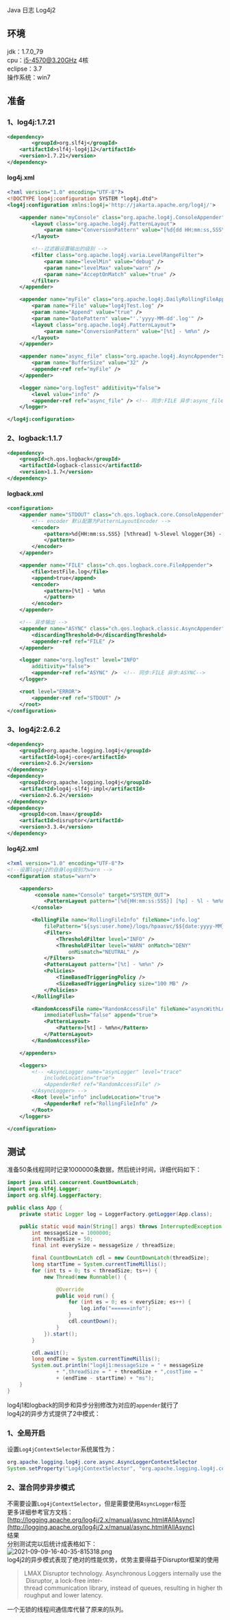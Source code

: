 Java 日志 Log4j2
<a name="Lvnsk"></a>
## 环境
jdk：1.7.0_79<br />cpu：i5-4570@3.20GHz 4核<br />eclipse：3.7<br />操作系统：win7
<a name="uFaGq"></a>
## 准备
<a name="AF5h5"></a>
### 1、log4j:1.7.21
```xml
<dependency>
        <groupId>org.slf4j</groupId>
    <artifactId>slf4j-log4j12</artifactId>
    <version>1.7.21</version>
</dependency>
```
<a name="laJU3"></a>
#### log4j.xml
```xml
<?xml version="1.0" encoding="UTF-8"?>
<!DOCTYPE log4j:configuration SYSTEM "log4j.dtd">
<log4j:configuration xmlns:log4j='http://jakarta.apache.org/log4j/'>

    <appender name="myConsole" class="org.apache.log4j.ConsoleAppender">
        <layout class="org.apache.log4j.PatternLayout">
            <param name="ConversionPattern" value="[%d{dd HH:mm:ss,SSS\} %-5p] [%t] %c{2\} - %m%n" />
        </layout>

        <!--过滤器设置输出的级别 -->
        <filter class="org.apache.log4j.varia.LevelRangeFilter">
            <param name="levelMin" value="debug" />
            <param name="levelMax" value="warn" />
            <param name="AcceptOnMatch" value="true" />
        </filter>
    </appender>

    <appender name="myFile" class="org.apache.log4j.DailyRollingFileAppender">
        <param name="File" value="log4jTest.log" />
        <param name="Append" value="true" />
        <param name="DatePattern" value="'.'yyyy-MM-dd'.log'" />
        <layout class="org.apache.log4j.PatternLayout">
            <param name="ConversionPattern" value="[%t] - %m%n" />
        </layout>
    </appender>

    <appender name="async_file" class="org.apache.log4j.AsyncAppender">
        <param name="BufferSize" value="32" />
        <appender-ref ref="myFile" />
    </appender>

    <logger name="org.logTest" additivity="false">
        <level value="info" />
        <appender-ref ref="async_file" /> <!-- 同步:FILE 异步:async_file -->
    </logger>

</log4j:configuration>
```
<a name="ehi66"></a>
### 2、logback:1.1.7
```xml
<dependency>
    <groupId>ch.qos.logback</groupId>
    <artifactId>logback-classic</artifactId>
    <version>1.1.7</version>
</dependency>
```
<a name="jpBgc"></a>
#### logback.xml
```xml
<configuration>
    <appender name="STDOUT" class="ch.qos.logback.core.ConsoleAppender">
        <!-- encoder 默认配置为PatternLayoutEncoder -->
        <encoder>
            <pattern>%d{HH:mm:ss.SSS} [%thread] %-5level %logger{36} - %msg%n
            </pattern>
        </encoder>
    </appender>

    <appender name="FILE" class="ch.qos.logback.core.FileAppender">
        <file>testFile.log</file>
        <append>true</append>
        <encoder>
            <pattern>[%t] - %m%n
            </pattern>
        </encoder>
    </appender>

    <!-- 异步输出 -->
    <appender name="ASYNC" class="ch.qos.logback.classic.AsyncAppender">
        <discardingThreshold>0</discardingThreshold>
        <appender-ref ref="FILE" />
    </appender>

    <logger name="org.logTest" level="INFO"
        additivity="false">
        <appender-ref ref="ASYNC" />  <!-- 同步:FILE 异步:ASYNC-->
    </logger>

    <root level="ERROR">
        <appender-ref ref="STDOUT" />
    </root>
</configuration>
```
<a name="PKefn"></a>
### 3、log4j2:2.6.2
```xml
<dependency>
    <groupId>org.apache.logging.log4j</groupId>
    <artifactId>log4j-core</artifactId>
    <version>2.6.2</version>
</dependency>
<dependency>
    <groupId>org.apache.logging.log4j</groupId>
    <artifactId>log4j-slf4j-impl</artifactId>
    <version>2.6.2</version>
</dependency>
<dependency>
    <groupId>com.lmax</groupId>
    <artifactId>disruptor</artifactId>
    <version>3.3.4</version>
</dependency>
```
<a name="rZ9Ul"></a>
#### log4j2.xml
```xml
<?xml version="1.0" encoding="UTF-8"?>
<!--设置log4j2的自身log级别为warn -->
<configuration status="warn">

    <appenders>
         <console name="Console" target="SYSTEM_OUT">
            <PatternLayout pattern="[%d{HH:mm:ss:SSS}] [%p] - %l - %m%n" />
        </console>

        <RollingFile name="RollingFileInfo" fileName="info.log"
            filePattern="${sys:user.home}/logs/hpaasvc/$${date:yyyy-MM}/info-%d{yyyy-MM-dd}-%i.log">
            <Filters>
                <ThresholdFilter level="INFO" />
                <ThresholdFilter level="WARN" onMatch="DENY"
                    onMismatch="NEUTRAL" />
            </Filters>
            <PatternLayout pattern="[%t] - %m%n" />
            <Policies>
                <TimeBasedTriggeringPolicy />
                <SizeBasedTriggeringPolicy size="100 MB" />
            </Policies>
        </RollingFile>

        <RandomAccessFile name="RandomAccessFile" fileName="asyncWithLocation.log"
            immediateFlush="false" append="true">
            <PatternLayout>
                <Pattern>[%t] - %m%n</Pattern>
            </PatternLayout>
        </RandomAccessFile>

    </appenders>

    <loggers>
        <!-- <AsyncLogger name="asynLogger" level="trace"
            includeLocation="true">
            <AppenderRef ref="RandomAccessFile" />
        </AsyncLogger> -->
        <Root level="info" includeLocation="true">
            <AppenderRef ref="RollingFileInfo" />
        </Root>
    </loggers>

</configuration>
```
<a name="zNTDa"></a>
## 测试
准备50条线程同时记录1000000条数据，然后统计时间，详细代码如下：
```java
import java.util.concurrent.CountDownLatch;
import org.slf4j.Logger;
import org.slf4j.LoggerFactory;

public class App {
    private static Logger log = LoggerFactory.getLogger(App.class);

    public static void main(String[] args) throws InterruptedException {
        int messageSize = 1000000;
        int threadSize = 50;
        final int everySize = messageSize / threadSize;

        final CountDownLatch cdl = new CountDownLatch(threadSize);
        long startTime = System.currentTimeMillis();
        for (int ts = 0; ts < threadSize; ts++) {
            new Thread(new Runnable() {

                @Override
                public void run() {
                    for (int es = 0; es < everySize; es++) {
                        log.info("======info");
                    }
                    cdl.countDown();
                }
            }).start();
        }

        cdl.await();
        long endTime = System.currentTimeMillis();
        System.out.println("log4j1:messageSize = " + messageSize
                + ",threadSize = " + threadSize + ",costTime = "
                + (endTime - startTime) + "ms");
    }
}
```
log4j1和logback的同步和异步分别修改为对应的`appender`就行了<br />log4j2的异步方式提供了2中模式：
<a name="dXBcP"></a>
### 1、全局开启
设置`Log4jContextSelector`系统属性为： 
```java
org.apache.logging.log4j.core.async.AsyncLoggerContextSelector
System.setProperty("Log4jContextSelector", "org.apache.logging.log4j.core.async.AsyncLoggerContextSelector");
```
<a name="xuM6Z"></a>
### 2、混合同步异步模式
不需要设置`Log4jContextSelector`，但是需要使用`AsyncLogger`标签<br />更多详细参考官方文档：[http://logging.apache.org/log4j/2.x/manual/async.html#AllAsync](http://logging.apache.org/log4j/2.x/manual/async.html#AllAsync)<br />结果<br />分别测试完以后统计成表格如下：<br />![2021-09-09-16-40-35-815318.png](https://cdn.nlark.com/yuque/0/2021/png/396745/1631176877992-333cce45-e628-4867-891f-3308b819fa69.png#averageHue=%23edecec&clientId=u254114ab-811e-4&from=ui&id=u66b61350&originHeight=243&originWidth=895&originalType=binary&ratio=1&rotation=0&showTitle=false&size=653825&status=done&style=none&taskId=u8e36af2c-6a83-4141-852f-cef6c080404&title=)<br />log4j2的异步模式表现了绝对的性能优势，优势主要得益于Disruptor框架的使用
> LMAX Disruptor technology. Asynchronous Loggers internally use the Disruptor, a lock-free inter-thread communication library, instead of queues, resulting in higher throughput and lower latency.

一个无锁的线程间通信库代替了原来的队列。
